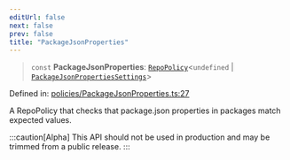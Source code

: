 ```yaml
---
editUrl: false
next: false
prev: false
title: "PackageJsonProperties"
---
```


> `const` **PackageJsonProperties**: [`RepoPolicy`](/api/interfaces/repopolicy/)\<`undefined` \| [`PackageJsonPropertiesSettings`](/api/interfaces/packagejsonpropertiessettings/)\>

Defined in: [policies/PackageJsonProperties.ts:27](https://github.com/tylerbutler/tools-monorepo/blob/main/packages/repopo/src/policies/PackageJsonProperties.ts#L27)

A RepoPolicy that checks that package.json properties in packages match expected values.

:::caution[Alpha]
This API should not be used in production and may be trimmed from a public release.
:::
